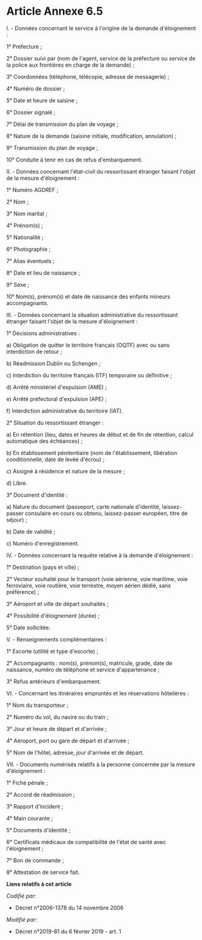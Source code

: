 # Article Annexe 6.5

I. - Données concernant le service à l'origine de la demande d'éloignement :

1° Préfecture ;

2° Dossier suivi par (nom de l'agent, service de la préfecture ou service de la police aux frontières en charge de la
demande) ;

3° Coordonnées (téléphone, télécopie, adresse de messagerie) ;

4° Numéro de dossier ;

5° Date et heure de saisine ;

6° Dossier signalé ;

7° Délai de transmission du plan de voyage ;

8° Nature de la demande (saisine initiale, modification, annulation) ;

9° Transmission du plan de voyage ;

10° Conduite à tenir en cas de refus d'embarquement.

II. - Données concernant l'état-civil du ressortissant étranger faisant l'objet de la mesure d'éloignement :

1° Numéro AGDREF ;

2° Nom ;

3° Nom marital ;

4° Prénom(s) ;

5° Nationalité ;

6° Photographie ;

7° Alias éventuels ;

8° Date et lieu de naissance ;

9° Sexe ;

10° Nom(s), prénom(s) et date de naissance des enfants mineurs accompagnants.

III. - Données concernant la situation administrative du ressortissant étranger faisant l'objet de la mesure d'éloignement :

1° Décisions administratives :

a) Obligation de quitter le territoire français (OQTF) avec ou sans interdiction de retour ;

b) Réadmission Dublin ou Schengen ;

c) Interdiction du territoire français (ITF) temporaire ou définitive ;

d) Arrêté ministériel d'expulsion (AME) ;

e) Arrêté préfectoral d'expulsion (APE) ;

f) Interdiction administrative du territoire (IAT).

2° Situation du ressortissant étranger :

a) En rétention (lieu, dates et heures de début et de fin de rétention, calcul automatique des échéances) ;

b) En établissement pénitentiaire (nom de l'établissement, libération conditionnelle, date de levée d'écrou) ;

c) Assigné à résidence et nature de la mesure ;

d) Libre.

3° Document d'identité :

a) Nature du document (passeport, carte nationale d'identité, laissez-passer consulaire en cours ou obtenu, laissez-passer
européen, titre de séjour) ;

b) Date de validité ;

c) Numéro d'enregistrement.

IV. - Données concernant la requête relative à la demande d'éloignement :

1° Destination (pays et ville) ;

2° Vecteur souhaité pour le transport (voie aérienne, voie maritime, voie ferroviaire, voie routière, voie terrestre, moyen
aérien dédié, sans préférence) ;

3° Aéroport et ville de départ souhaités ;

4° Possibilité d'éloignement (durée) ;

5° Date sollicitée.

V. - Renseignements complémentaires :

1° Escorte (utilité et type d'escorte) ;

2° Accompagnants : nom(s), prénom(s), matricule, grade, date de naissance, numéro de téléphone et service d'appartenance ;

3° Refus antérieurs d'embarquement.

VI. - Concernant les itinéraires empruntés et les réservations hôtelières :

1° Nom du transporteur ;

2° Numéro du vol, du navire ou du train ;

3° Jour et heure de départ et d'arrivée ;

4° Aéroport, port ou gare de départ et d'arrivée ;

5° Nom de l'hôtel, adresse, jour d'arrivée et de départ.

VII. - Documents numérisés relatifs à la personne concernée par la mesure d'éloignement :

1° Fiche pénale ;

2° Accord de réadmission ;

3° Rapport d'incident ;

4° Main courante ;

5° Documents d'identité ;

6° Certificats médicaux de compatibilité de l'état de santé avec l'éloignement ;

7° Bon de commande ;

8° Attestation de service fait.

**Liens relatifs à cet article**

_Codifié par_:

  - Décret n°2006-1378 du 14 novembre 2006

_Modifié par_:

  - Décret n°2019-81 du 6 février 2019 - art. 1
